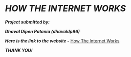 # ***HOW THE INTERNET WORKS***

***Project submitted by:***

***Dhaval Dipen Patania (dhavaldp96)***

***Here is the link to the website -***
[How The Internet Works](https://russell-007-coder.github.io/How-the-Internet-works/)

***THANK YOU!***
